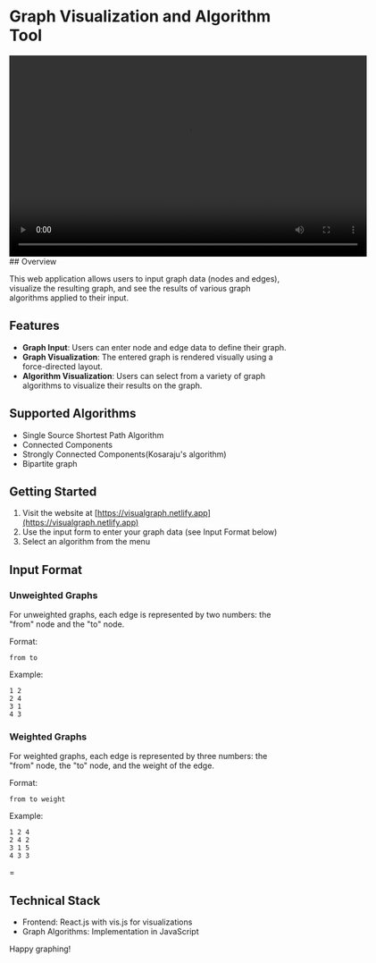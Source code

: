 # Graph Visualization and Algorithm Tool
<video width="640" height="360" autoplay>
  <source src= "https://drive.google.com/file/d/16egTKQpJcJgaaqUNU6tB2yaIUvTY2sLk/view?usp=drive_link" type="video/webm">
  Your browser does not support the video tag.
</video>
## Overview

This web application allows users to input graph data (nodes and edges), visualize the resulting graph, and see the results of various graph algorithms applied to their input.

## Features

- **Graph Input**: Users can enter node and edge data to define their graph.
- **Graph Visualization**: The entered graph is rendered visually using a force-directed layout.
- **Algorithm Visualization**: Users can select from a variety of graph algorithms to visualize their results on the graph.
  
## Supported Algorithms

- Single Source Shortest Path Algorithm
- Connected Components
- Strongly Connected Components(Kosaraju's algorithm)
- Bipartite graph

## Getting Started

1. Visit the website at [https://visualgraph.netlify.app](https://visualgraph.netlify.app)
2. Use the input form to enter your graph data (see Input Format below)
4. Select an algorithm from the menu

## Input Format

### Unweighted Graphs

For unweighted graphs, each edge is represented by two numbers: the "from" node and the "to" node.

Format:
```
from to
```

Example:
```
1 2
2 4
3 1
4 3
```

### Weighted Graphs

For weighted graphs, each edge is represented by three numbers: the "from" node, the "to" node, and the weight of the edge.

Format:
```
from to weight
```

Example:
```
1 2 4
2 4 2
3 1 5
4 3 3
```

=
## Technical Stack

- Frontend: React.js with vis.js for visualizations
- Graph Algorithms: Implementation in JavaScript

Happy graphing!
